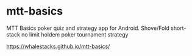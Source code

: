 # mtt-basics
MTT Basics poker quiz and strategy app for Android. Shove/Fold short-stack no limit holdem poker tournament strategy

https://whalestacks.github.io/mtt-basics/


